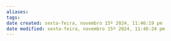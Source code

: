 ```yaml
---
aliases: 
tags: 
date created: sexta-feira, novembro 15º 2024, 11:46:19 pm
date modified: sexta-feira, novembro 15º 2024, 11:46:24 pm
---
```

